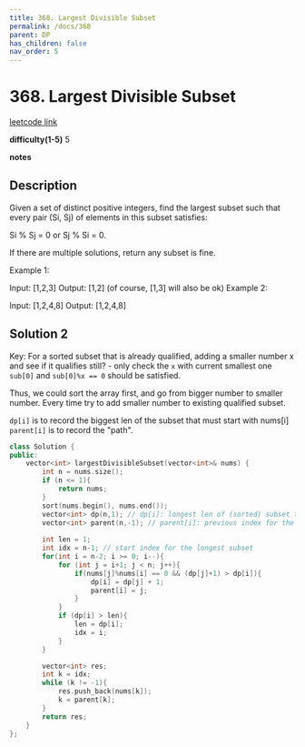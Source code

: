 ```yaml
---
title: 368. Largest Divisible Subset
permalink: /docs/368
parent: DP
has_children: false
nav_order: 5
---
```

# 368. Largest Divisible Subset

[leetcode link](https://leetcode.com/problems/largest-divisible-subset/)

**difficulty(1-5)** 
5

**notes**   

## Description

Given a set of distinct positive integers, find the largest subset such that every pair (Si, Sj) of elements in this subset satisfies:

Si % Sj = 0 or Sj % Si = 0.

If there are multiple solutions, return any subset is fine.

Example 1:

Input: [1,2,3]
Output: [1,2] (of course, [1,3] will also be ok)
Example 2:

Input: [1,2,4,8]
Output: [1,2,4,8]

## Solution 2

Key: 
For a sorted subset that is already qualified, adding a smaller number x and see if it qualifies still? - only check the `x` with current smallest one `sub[0]` and `sub[0]%x == 0` should be satisfied.

Thus, we could sort the array first, and go from bigger number to smaller number. Every time try to add smaller number to existing qualified subset.

`dp[i]` is to record the biggest len of the subset that must start with nums[i]
`parent[i]` is to record the "path". 

```c++
class Solution {
public:
    vector<int> largestDivisibleSubset(vector<int>& nums) {
        int n = nums.size();
        if (n <= 1){
            return nums;
        }
        sort(nums.begin(), nums.end());
        vector<int> dp(n,1); // dp[i]: longest len of (sorted) subset that start with i
        vector<int> parent(n,-1); // parent[i]: previous index for the subset that start with i
        
        int len = 1;
        int idx = n-1; // start index for the longest subset
        for(int i = n-2; i >= 0; i--){
            for (int j = i+1; j < n; j++){
                if(nums[j]%nums[i] == 0 && (dp[j]+1) > dp[i]){
                    dp[i] = dp[j] + 1;
                    parent[i] = j;
                }
            }
            if (dp[i] > len){
                len = dp[i];
                idx = i;
            }
        }

        vector<int> res;
        int k = idx;
        while (k != -1){
            res.push_back(nums[k]);
            k = parent[k];
        }
        return res;
    }
};
```